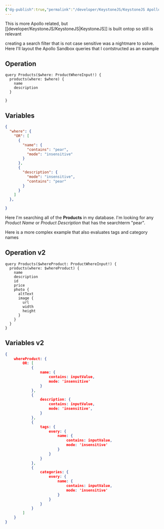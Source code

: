 ```yaml
---
{"dg-publish":true,"permalink":"/developer/KeystoneJS/KeystoneJS Apollo Filter Search/"}
---
```


This is more Apollo related, but [[developer/KeystoneJS/KeystoneJS\|KeystoneJS]] is built ontop so still is relevant 

creating a search filter that is not case sensitive was a nightmare to solve. Here I'll layout the Apollo Sandbox queries that I contstructed as an example

## Operation
```gql
query Products($where: ProductWhereInput!) {
  products(where: $where) {
    name
    description
  }

}
```

## Variables
```json
{
  "where": {
    "OR": [
      {
        "name": {
          "contains": "pear",
          "mode": "insensitive"
        }
      },
      {
        "description": {
          "mode": "insensitive",
          "contains": "pear"
        }
      }
    ]
  },

}
```

Here I'm searching all of the **Products** in my database. I'm looking for any *Product Name* or *Product Description* that has the searchterm "pear". 


Here is a more complex example that also evaluates tags and category names

## Operation v2
```gql
query Products($whereProduct: ProductWhereInput!) {
  products(where: $whereProduct) {
    name
    description
    id
    price
    photo {
      altText
      image {
        url
        width
        height
      }
    }
  }
}
```

## Variables v2
```json
{
	whereProduct: {
		OR: [
			{
				name: {
					contains: inputValue,
					mode: 'insensitive'
				}
			},
			{
				description: {
					contains: inputValue,
					mode: 'insensitive',
				}
			},
			{
				tags: {
					every: {
						name: {
							contains: inputValue,
							mode: 'insensitive'
						}
					}
				}
			},
			{
				categories: {
					every: {
						name: {
							contains: inputValue,
							mode: 'insensitive'
						}
					}
				}
			}
		]
	}
}
```